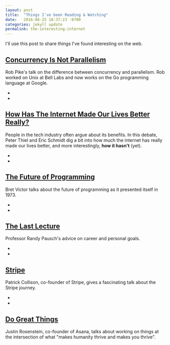 ```yaml
---
layout: post
title:  "Things I've been Reading & Watching"
date:   2016-06-25 18:37:23 -0700
categories: jekyll update
permalink: the-interesting-internet
---
```


I'll use this post to share things I've found interesting on the web.


[Concurrency Is Not Parallelism][concurrency_parallelism]
-
Rob Pike's talk on the difference between concurrency and parallelism. Rob worked on Unix at Bell Labs and now works on the Go programming language at Google.

-
-

[How Has The Internet Made Our Lives Better Really?][eric-thiel]
-
People in the tech industry often argue about its benefits. In this debate, Peter Thiel and Eric Schmidt dig a bit into how much the internet has really made our lives better, and more interestingly, **how it hasn't** (yet).

-
-

[The Future of Programming][future of programming]
-
Bret Victor talks about the future of programming as it presented itself in 1973.
     
   
-
-

[The Last Lecture][randy]
----------
Professor Randy Pausch's advice on career and personal goals.
  
-
-     

[Stripe][stripe-story]
----------
Patrick Collison, co-founder of Stripe, gives a fascinating talk about the Stripe journey.

-
-

[Do Great Things][justin-do-great-things]
---------
Justin Rosenstein, co-founder of Asana, talks about working on things at the intersection of what "makes humanity thrive and makes you thrive".











[concurrency_parallelism]: https://vimeo.com/49718712
[eric-thiel]: https://www.youtube.com/watch?v=PsXFwy6gG_4
[future of programming]: https://vimeo.com/71278954
[randy]: https://www.youtube.com/watch?v=ji5_MqicxSo
[stripe-story]: https://www.youtube.com/watch?v=pG3ppXsfzqU
[justin-do-great-things]: https://www.youtube.com/watch?v=sNwWZQpbuvM










